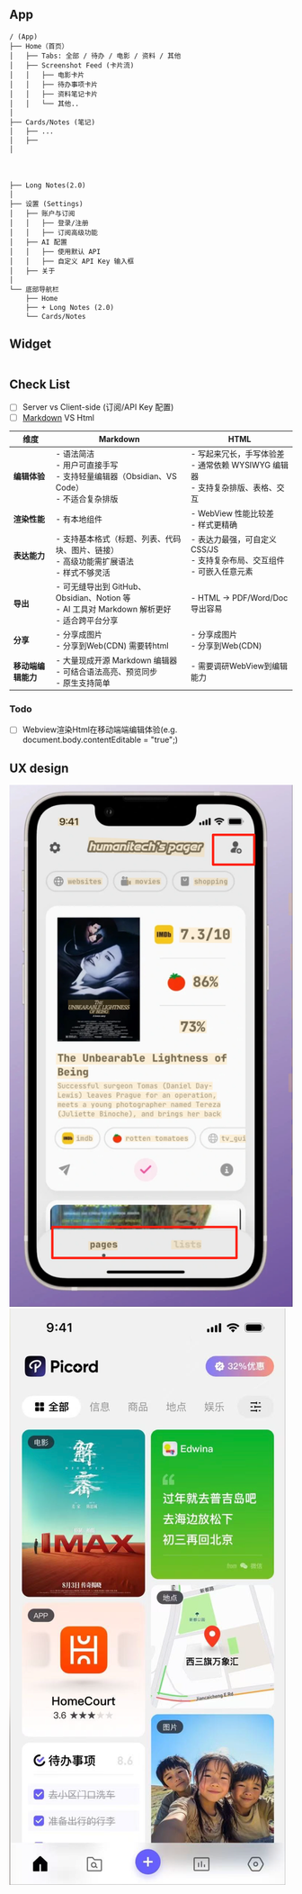 ## App 

```
/ (App)
├── Home（首页）
│   ├── Tabs: 全部 / 待办 / 电影 / 资料 / 其他
│   ├── Screenshot Feed (卡片流)
│   │   ├── 电影卡片
│   │   ├── 待办事项卡片
│   │   ├── 资料笔记卡片
│   │   └── 其他..
│
├── Cards/Notes (笔记)
│   ├── ...
│   ├── 
│



├── Long Notes(2.0)
│
├── 设置 (Settings)
│   ├── 账户与订阅
│   │   ├── 登录/注册
│   │   ├── 订阅高级功能
│   ├── AI 配置
│   │   ├── 使用默认 API
│   │   ├── 自定义 API Key 输入框
│   ├── 关于
│
└── 底部导航栏
    ├── Home
    ├── + Long Notes (2.0)
    └── Cards/Notes
```

## Widget
```
```

## Check List
- [ ] Server vs Client-side (订阅/API Key 配置)
- [ ] [Markdown](https://docs.github.com/zh/get-started/writing-on-github/getting-started-with-writing-and-formatting-on-github/basic-writing-and-formatting-syntax) VS Html

| 维度             | Markdown                                                                 | HTML                                                                 |
|------------------|--------------------------------------------------------------------------|----------------------------------------------------------------------|
| **编辑体验**     | - 语法简洁<br>- 用户可直接手写<br>- 支持轻量编辑器（Obsidian、VS Code）<br>- 不适合复杂排版 | - 写起来冗长，手写体验差<br>- 通常依赖 WYSIWYG 编辑器<br>- 支持复杂排版、表格、交互 |
| **渲染性能**     | - 有本地组件 | - WebView 性能比较差<br>- 样式更精确 |
| **表达能力**     | - 支持基本格式（标题、列表、代码块、图片、链接）<br>- 高级功能需扩展语法<br>- 样式不够灵活 | - 表达力最强，可自定义 CSS/JS<br>- 支持复杂布局、交互组件<br>- 可嵌入任意元素 |
| **导出**   | - 可无缝导出到 GitHub、Obsidian、Notion 等<br>- AI 工具对 Markdown 解析更好<br>- 适合跨平台分享 | - HTML → PDF/Word/Doc 导出容易 |
| **分享**     | - 分享成图片<br>- 分享到Web(CDN) 需要转html | - 分享成图片<br>- 分享到Web(CDN) |
| **移动端编辑能力**   | - 大量现成开源 Markdown 编辑器<br>- 可结合语法高亮、预览同步<br>- 原生支持简单 | - 需要调研WebView到编辑能力 |


### Todo
- [ ] Webview渲染Html在移动端端编辑体验(e.g. document.body.contentEditable = "true";)


## UX design

![image](/image/wechat_2025-08-28_085405_029.png)
![image](/image/wechat_2025-08-28_085524_760.png)
